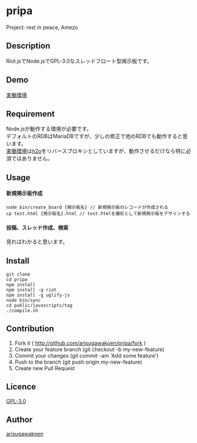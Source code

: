 # pripa

Project: rest in peace, Amezo

## Description

Riot.jsでNode.jsでGPL-3.0なスレッドフロート型掲示板です。

## Demo

[実働環境](http://aliceriverpark.pw/pripa/)

## Requirement

Node.jsが動作する環境が必要です。  
デフォルトのRDBはMariaDBですが、少しの修正で他のRDBでも動作すると思います。  
[実働環境](http://aliceriverpark.pw/pripa/)は[h2o](https://h2o.examp1e.net)をリバースプロキシとしていますが、動作させるだけなら特に必須ではありません。  

## Usage

#### 新規掲示板作成

    node bin/create_board {掲示板名} // 新規掲示板のレコードが作成される  
    cp test.html {掲示板名}.html // test.htmlを雛形として新規掲示板をデザインする

#### 投稿、スレッド作成、検索

見ればわかると思います。

## Install

    git clone
    cd pripa
    npm install
    npm install -g riot
    npm install -g uglify-js
    node bin/sync
    cd public/javascripts/tag
    ./compile.sh

## Contribution

1. Fork it ( http://github.com/arisugawakoen/pripa/fork )
2. Create your feature branch (git checkout -b my-new-feature)
3. Commit your changes (git commit -am 'Add some feature')
4. Push to the branch (git push origin my-new-feature)
5. Create new Pull Request

## Licence
[GPL-3.0](http://www.gnu.org/licenses/gpl-3.0.txt)

## Author
[arisugawakoen](http://aliceriverpark.pw)
